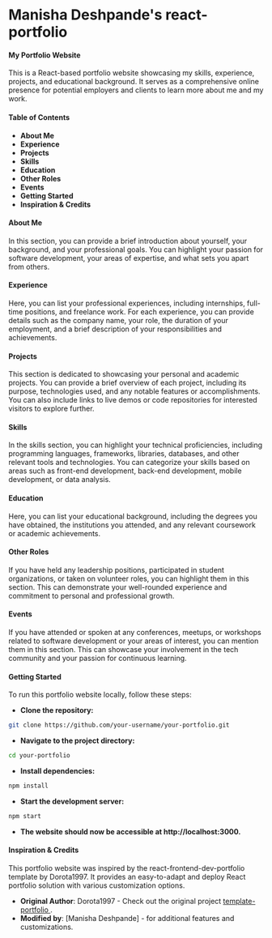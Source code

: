 # Manisha Deshpande's react-portfolio

#### My Portfolio Website
This is a React-based portfolio website showcasing my skills, experience, projects, and educational background. It serves as a comprehensive online presence for potential employers and clients to learn more about me and my work.
#### Table of Contents
- **About Me**
- **Experience**
- **Projects**
- **Skills**
- **Education**
- **Other Roles**
- **Events**
- **Getting Started**
- **Inspiration & Credits**
#### About Me
In this section, you can provide a brief introduction about yourself, your background, and your professional goals. You can highlight your passion for software development, your areas of expertise, and what sets you apart from others.

#### Experience
Here, you can list your professional experiences, including internships, full-time positions, and freelance work. For each experience, you can provide details such as the company name, your role, the duration of your employment, and a brief description of your responsibilities and achievements.

#### Projects
This section is dedicated to showcasing your personal and academic projects. You can provide a brief overview of each project, including its purpose, technologies used, and any notable features or accomplishments. You can also include links to live demos or code repositories for interested visitors to explore further.

#### Skills
In the skills section, you can highlight your technical proficiencies, including programming languages, frameworks, libraries, databases, and other relevant tools and technologies. You can categorize your skills based on areas such as front-end development, back-end development, mobile development, or data analysis.

#### Education
Here, you can list your educational background, including the degrees you have obtained, the institutions you attended, and any relevant coursework or academic achievements.

#### Other Roles
If you have held any leadership positions, participated in student organizations, or taken on volunteer roles, you can highlight them in this section. This can demonstrate your well-rounded experience and commitment to personal and professional growth.

#### Events
If you have attended or spoken at any conferences, meetups, or workshops related to software development or your areas of interest, you can mention them in this section. This can showcase your involvement in the tech community and your passion for continuous learning.

#### Getting Started
To run this portfolio website locally, follow these steps:
- **Clone the repository:** 
```bash
git clone https://github.com/your-username/your-portfolio.git
```
- **Navigate to the project directory:** 
```bash
cd your-portfolio
```
- **Install dependencies:** 
```bash
npm install
```
- **Start the development server:** 
```bash 
npm start
```
- **The website should now be accessible at http://localhost:3000.**

#### Inspiration & Credits
This portfolio website was inspired by the react-frontend-dev-portfolio template by Dorota1997. It provides an easy-to-adapt and deploy React portfolio solution with various customization options.

- **Original Author**: Dorota1997 - Check out the original project [template-portfolio
](https://github.com/Dorota1997/react-frontend-dev-portfolio).
- **Modified by**: [Manisha Deshpande] - for additional features and customizations.